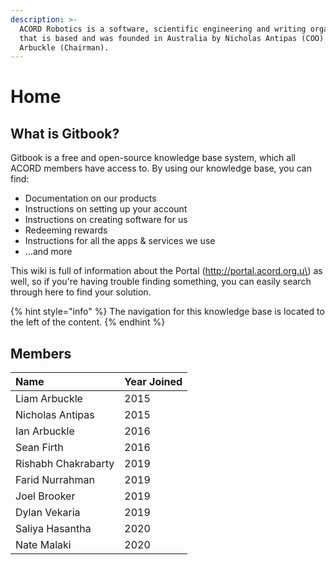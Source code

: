 ```yaml
---
description: >-
  ACORD Robotics is a software, scientific engineering and writing organisation
  that is based and was founded in Australia by Nicholas Antipas (COO) & Liam
  Arbuckle (Chairman).
---
```


# Home

## What is Gitbook?

Gitbook is a free and open-source knowledge base system, which all ACORD members have access to. By using our knowledge base, you can find:

* Documentation on our products
* Instructions on setting up your account
* Instructions on creating software for us
* Redeeming rewards
* Instructions for all the apps & services we use
* …and more

This wiki is full of information about the Portal \(http://portal.acord.org.u\) as well, so if you're having trouble finding something, you can easily search through here to find your solution.

{% hint style="info" %}
The navigation for this knowledge base is  located to the left of the content.
{% endhint %}

## Members

| Name | Year Joined |
| :--- | :--- |
| Liam Arbuckle | 2015 |
| Nicholas Antipas | 2015 |
| Ian Arbuckle | 2016 |
| Sean Firth | 2016 |
| Rishabh Chakrabarty | 2019 |
| Farid Nurrahman | 2019 |
| Joel Brooker | 2019 |
| Dylan Vekaria | 2019 |
| Saliya Hasantha | 2020 |
| Nate Malaki | 2020 |

